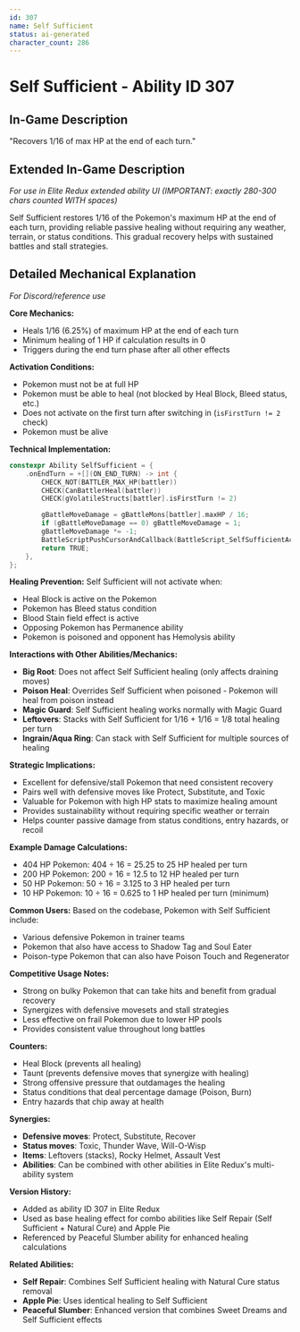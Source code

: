 ```yaml
---
id: 307
name: Self Sufficient
status: ai-generated
character_count: 286
---
```


# Self Sufficient - Ability ID 307

## In-Game Description
"Recovers 1/16 of max HP at the end of each turn."

## Extended In-Game Description
*For use in Elite Redux extended ability UI (IMPORTANT: exactly 280-300 chars counted WITH spaces)*

Self Sufficient restores 1/16 of the Pokemon's maximum HP at the end of each turn, providing reliable passive healing without requiring any weather, terrain, or status conditions. This gradual recovery helps with sustained battles and stall strategies.

## Detailed Mechanical Explanation
*For Discord/reference use*

**Core Mechanics:**
- Heals 1/16 (6.25%) of maximum HP at the end of each turn
- Minimum healing of 1 HP if calculation results in 0
- Triggers during the end turn phase after all other effects

**Activation Conditions:**
- Pokemon must not be at full HP
- Pokemon must be able to heal (not blocked by Heal Block, Bleed status, etc.)
- Does not activate on the first turn after switching in (`isFirstTurn != 2` check)
- Pokemon must be alive

**Technical Implementation:**
```cpp
constexpr Ability SelfSufficient = {
    .onEndTurn = +[](ON_END_TURN) -> int {
        CHECK_NOT(BATTLER_MAX_HP(battler))
        CHECK(CanBattlerHeal(battler))
        CHECK(gVolatileStructs[battler].isFirstTurn != 2)

        gBattleMoveDamage = gBattleMons[battler].maxHP / 16;
        if (gBattleMoveDamage == 0) gBattleMoveDamage = 1;
        gBattleMoveDamage *= -1;
        BattleScriptPushCursorAndCallback(BattleScript_SelfSufficientActivates);
        return TRUE;
    },
};
```

**Healing Prevention:**
Self Sufficient will not activate when:
- Heal Block is active on the Pokemon
- Pokemon has Bleed status condition
- Blood Stain field effect is active
- Opposing Pokemon has Permanence ability
- Pokemon is poisoned and opponent has Hemolysis ability

**Interactions with Other Abilities/Mechanics:**
- **Big Root**: Does not affect Self Sufficient healing (only affects draining moves)
- **Poison Heal**: Overrides Self Sufficient when poisoned - Pokemon will heal from poison instead
- **Magic Guard**: Self Sufficient healing works normally with Magic Guard
- **Leftovers**: Stacks with Self Sufficient for 1/16 + 1/16 = 1/8 total healing per turn
- **Ingrain/Aqua Ring**: Can stack with Self Sufficient for multiple sources of healing

**Strategic Implications:**
- Excellent for defensive/stall Pokemon that need consistent recovery
- Pairs well with defensive moves like Protect, Substitute, and Toxic
- Valuable for Pokemon with high HP stats to maximize healing amount
- Provides sustainability without requiring specific weather or terrain
- Helps counter passive damage from status conditions, entry hazards, or recoil

**Example Damage Calculations:**
- 404 HP Pokemon: 404 ÷ 16 = 25.25 to 25 HP healed per turn
- 200 HP Pokemon: 200 ÷ 16 = 12.5 to 12 HP healed per turn
- 50 HP Pokemon: 50 ÷ 16 = 3.125 to 3 HP healed per turn
- 10 HP Pokemon: 10 ÷ 16 = 0.625 to 1 HP healed per turn (minimum)

**Common Users:**
Based on the codebase, Pokemon with Self Sufficient include:
- Various defensive Pokemon in trainer teams
- Pokemon that also have access to Shadow Tag and Soul Eater
- Poison-type Pokemon that can also have Poison Touch and Regenerator

**Competitive Usage Notes:**
- Strong on bulky Pokemon that can take hits and benefit from gradual recovery
- Synergizes with defensive movesets and stall strategies
- Less effective on frail Pokemon due to lower HP pools
- Provides consistent value throughout long battles

**Counters:**
- Heal Block (prevents all healing)
- Taunt (prevents defensive moves that synergize with healing)
- Strong offensive pressure that outdamages the healing
- Status conditions that deal percentage damage (Poison, Burn)
- Entry hazards that chip away at health

**Synergies:**
- **Defensive moves**: Protect, Substitute, Recover
- **Status moves**: Toxic, Thunder Wave, Will-O-Wisp
- **Items**: Leftovers (stacks), Rocky Helmet, Assault Vest
- **Abilities**: Can be combined with other abilities in Elite Redux's multi-ability system

**Version History:**
- Added as ability ID 307 in Elite Redux
- Used as base healing effect for combo abilities like Self Repair (Self Sufficient + Natural Cure) and Apple Pie
- Referenced by Peaceful Slumber ability for enhanced healing calculations

**Related Abilities:**
- **Self Repair**: Combines Self Sufficient healing with Natural Cure status removal
- **Apple Pie**: Uses identical healing to Self Sufficient
- **Peaceful Slumber**: Enhanced version that combines Sweet Dreams and Self Sufficient effects